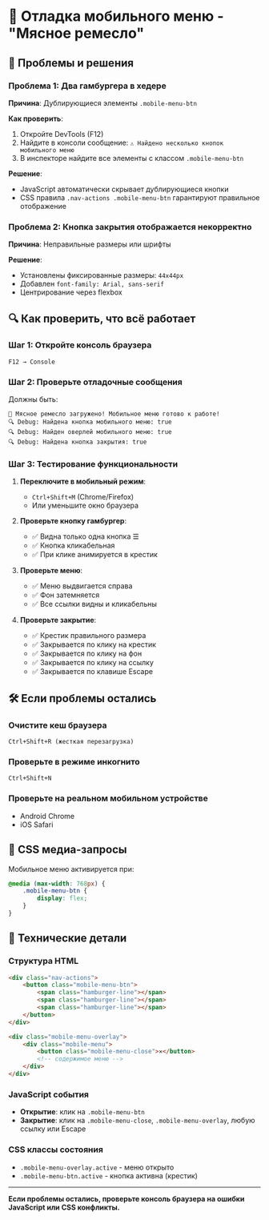 # 🐛 Отладка мобильного меню - "Мясное ремесло"

## 🎯 Проблемы и решения

### Проблема 1: Два гамбургера в хедере

**Причина**: Дублирующиеся элементы `.mobile-menu-btn`

**Как проверить**:
1. Откройте DevTools (F12)
2. Найдите в консоли сообщение: `⚠️ Найдено несколько кнопок мобильного меню`
3. В инспекторе найдите все элементы с классом `.mobile-menu-btn`

**Решение**: 
- JavaScript автоматически скрывает дублирующиеся кнопки
- CSS правила `.nav-actions .mobile-menu-btn` гарантируют правильное отображение

### Проблема 2: Кнопка закрытия отображается некорректно

**Причина**: Неправильные размеры или шрифты

**Решение**: 
- Установлены фиксированные размеры: `44x44px`
- Добавлен `font-family: Arial, sans-serif`
- Центрирование через flexbox

## 🔍 Как проверить, что всё работает

### Шаг 1: Откройте консоль браузера
```
F12 → Console
```

### Шаг 2: Проверьте отладочные сообщения
Должны быть:
```
🥩 Мясное ремесло загружено! Мобильное меню готово к работе!
🔍 Debug: Найдена кнопка мобильного меню: true
🔍 Debug: Найден оверлей мобильного меню: true  
🔍 Debug: Найдена кнопка закрытия: true
```

### Шаг 3: Тестирование функциональности

1. **Переключите в мобильный режим**:
   - `Ctrl+Shift+M` (Chrome/Firefox)
   - Или уменьшите окно браузера

2. **Проверьте кнопку гамбургер**:
   - ✅ Видна только одна кнопка ☰
   - ✅ Кнопка кликабельная
   - ✅ При клике анимируется в крестик

3. **Проверьте меню**:
   - ✅ Меню выдвигается справа
   - ✅ Фон затемняется
   - ✅ Все ссылки видны и кликабельны

4. **Проверьте закрытие**:
   - ✅ Крестик правильного размера
   - ✅ Закрывается по клику на крестик
   - ✅ Закрывается по клику на фон
   - ✅ Закрывается по клику на ссылку
   - ✅ Закрывается по клавише Escape

## 🛠 Если проблемы остались

### Очистите кеш браузера
```
Ctrl+Shift+R (жесткая перезагрузка)
```

### Проверьте в режиме инкогнито
```
Ctrl+Shift+N
```

### Проверьте на реальном мобильном устройстве
- Android Chrome
- iOS Safari

## 📱 CSS медиа-запросы

Мобильное меню активируется при:
```css
@media (max-width: 768px) {
    .mobile-menu-btn {
        display: flex;
    }
}
```

## 🔧 Технические детали

### Структура HTML
```html
<div class="nav-actions">
    <button class="mobile-menu-btn">
        <span class="hamburger-line"></span>
        <span class="hamburger-line"></span>
        <span class="hamburger-line"></span>
    </button>
</div>

<div class="mobile-menu-overlay">
    <div class="mobile-menu">
        <button class="mobile-menu-close">✕</button>
        <!-- содержимое меню -->
    </div>
</div>
```

### JavaScript события
- **Открытие**: клик на `.mobile-menu-btn`
- **Закрытие**: клик на `.mobile-menu-close`, `.mobile-menu-overlay`, любую ссылку или Escape

### CSS классы состояния
- `.mobile-menu-overlay.active` - меню открыто
- `.mobile-menu-btn.active` - кнопка активна (крестик)

---

**Если проблемы остались, проверьте консоль браузера на ошибки JavaScript или CSS конфликты.** 